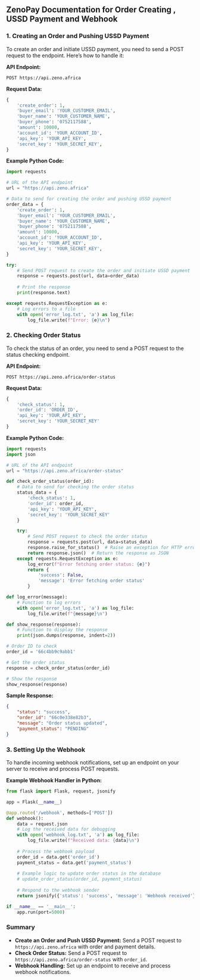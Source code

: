 
## ZenoPay Documentation for Order Creating , USSD Payment and Webhook

### 1. **Creating an Order and Pushing USSD Payment**

To create an order and initiate USSD payment, you need to send a POST request to the endpoint. Here’s how to handle it:

**API Endpoint:**
```
POST https://api.zeno.africa
```

**Request Data:**
```python
{
    'create_order': 1,
    'buyer_email': 'YOUR_CUSTOMER_EMAIL',
    'buyer_name': 'YOUR_CUSTOMER_NAME',
    'buyer_phone': '0752117588',
    'amount': 10000,
    'account_id': 'YOUR_ACCOUNT_ID',
    'api_key': 'YOUR_API_KEY',
    'secret_key': 'YOUR_SECRET_KEY',
}
```

**Example Python Code:**
```python
import requests

# URL of the API endpoint
url = "https://api.zeno.africa"

# Data to send for creating the order and pushing USSD payment
order_data = {
    'create_order': 1,
    'buyer_email': 'YOUR_CUSTOMER_EMAIL',
    'buyer_name': 'YOUR_CUSTOMER_NAME',
    'buyer_phone': '0752117588',
    'amount': 10000,
    'account_id': 'YOUR_ACCOUNT_ID',
    'api_key': 'YOUR_API_KEY',
    'secret_key': 'YOUR_SECRET_KEY',
}

try:
    # Send POST request to create the order and initiate USSD payment
    response = requests.post(url, data=order_data)
    
    # Print the response
    print(response.text)

except requests.RequestException as e:
    # Log errors to a file
    with open('error_log.txt', 'a') as log_file:
        log_file.write(f"Error: {e}\n")
```

### 2. **Checking Order Status**

To check the status of an order, you need to send a POST request to the status checking endpoint.

**API Endpoint:**
```
POST https://api.zeno.africa/order-status
```

**Request Data:**
```python
{
    'check_status': 1,
    'order_id': 'ORDER_ID',
    'api_key': 'YOUR_API_KEY',
    'secret_key': 'YOUR_SECRET_KEY'
}
```

**Example Python Code:**
```python
import requests
import json

# URL of the API endpoint
url = "https://api.zeno.africa/order-status"

def check_order_status(order_id):
    # Data to send for checking the order status
    status_data = {
        'check_status': 1,
        'order_id': order_id,
        'api_key': 'YOUR_API_KEY',
        'secret_key': 'YOUR_SECRET_KEY'
    }

    try:
        # Send POST request to check the order status
        response = requests.post(url, data=status_data)
        response.raise_for_status()  # Raise an exception for HTTP errors
        return response.json()  # Return the response as JSON
    except requests.RequestException as e:
        log_error(f"Error fetching order status: {e}")
        return {
            'success': False,
            'message': 'Error fetching order status'
        }

def log_error(message):
    # Function to log errors
    with open('error_log.txt', 'a') as log_file:
        log_file.write(f"{message}\n")

def show_response(response):
    # Function to display the response
    print(json.dumps(response, indent=2))

# Order ID to check
order_id = '66c4bb9c9abb1'

# Get the order status
response = check_order_status(order_id)

# Show the response
show_response(response)
```

**Sample Response:**
```json
{
    "status": "success",
    "order_id": "66c0e338e82b3",
    "message": "Order status updated",
    "payment_status": "PENDING"
}
```

### 3. **Setting Up the Webhook**

To handle incoming webhook notifications, set up an endpoint on your server to receive and process POST requests.

**Example Webhook Handler in Python:**
```python
from flask import Flask, request, jsonify

app = Flask(__name__)

@app.route('/webhook', methods=['POST'])
def webhook():
    data = request.json
    # Log the received data for debugging
    with open('webhook_log.txt', 'a') as log_file:
        log_file.write(f"Received data: {data}\n")
    
    # Process the webhook payload
    order_id = data.get('order_id')
    payment_status = data.get('payment_status')
    
    # Example logic to update order status in the database
    # update_order_status(order_id, payment_status)
    
    # Respond to the webhook sender
    return jsonify({'status': 'success', 'message': 'Webhook received'})

if __name__ == '__main__':
    app.run(port=5000)
```

### Summary

- **Create an Order and Push USSD Payment:** Send a POST request to `https://api.zeno.africa` with order and payment details.
- **Check Order Status:** Send a POST request to `https://api.zeno.africa/order-status` with `order_id`.
- **Webhook Handling:** Set up an endpoint to receive and process webhook notifications.

